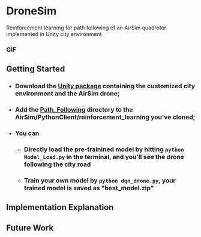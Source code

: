 # DroneSim
Reinforcement learning for path following of an AirSim quadrotor implemented in Unity city environment
### GIF
## Getting Started
- ### Download the [Unity package]() containing the customized city environment and the AirSim drone;
- ### Add the [Path_Following]() directory to the AirSim/PythonClient/reinforcement_learning you've cloned;
- ### You can
  - ### Directly load the pre-trainined model by hitting `python Model_Load.py` in the terminal, and you'll see the drone following the city road
  - ### Train your own model by `python dqn_drone.py`, your trained model is saved as "best_model.zip"
## Implementation Explanation
## Future Work
